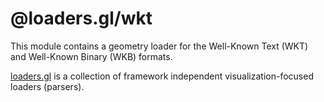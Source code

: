 # @loaders.gl/wkt

This module contains a geometry loader for the Well-Known Text (WKT) and Well-Known Binary (WKB) formats.

[loaders.gl](https://loaders.gl/docs) is a collection of framework independent visualization-focused loaders (parsers).
